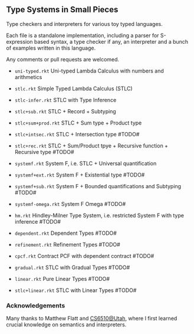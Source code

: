 ## Type Systems in Small Pieces

Type checkers and interpreters for various toy typed languages.

Each file is a standalone implementation, including a parser for S-expression based syntax, a type checker if any, an interpreter and a bunch of examples written in this language.

Any comments or pull requests are welcomed.

* `uni-typed.rkt` Uni-typed Lambda Calculus with numbers and arithmetics

* `stlc.rkt` Simple Typed Lambda Calculus (STLC)

* `stlc-infer.rkt` STLC with Type Inference

* `stlc+sub.rkt` STLC + Record + Subtyping

* `stlc+sum+prod.rkt` STLC + Sum type + Product type

* `stlc+intsec.rkt` STLC + Intersection type #TODO#

* `stlc+rec.rkt` STLC + Sum/Product tpye + Recursive function + Recursive type #TODO#

* `systemf.rkt` System F, i.e. STLC + Universal quantification

* `systemf+ext.rkt` System F + Existential type #TODO#

* `systemf+sub.rkt` System F + Bounded quantifications and Subtyping #TODO#

* `systemf-omega.rkt` System F Omega #TODO#

* `hm.rkt` Hindley-Milner Type System, i.e. restricted System F with type inference #TODO#

* `dependent.rkt` Dependent Types #TODO#

* `refinement.rkt` Refinement Types #TODO#

* `cpcf.rkt` Contract PCF with dependent contract #TODO#

* `gradual.rkt` STLC with Gradual Types #TODO#

* `linear.rkt` Pure Linear Types #TODO#

* `stlc+linear.rkt` STLC with Linear Types #TODO#

### Acknowledgements 
Many thanks to Matthew Flatt and [CS6510@Utah](http://www.eng.utah.edu/~cs6510/schedule.html), where I first learned crucial knowledge on semantics and interpreters.
